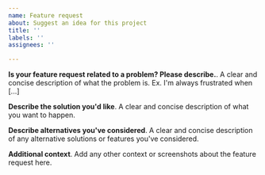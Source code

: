 ```yaml
---
name: Feature request
about: Suggest an idea for this project
title: ''
labels: ''
assignees: ''

---
```


**Is your feature request related to a problem? Please describe.**. 
A clear and concise description of what the problem is. Ex. I'm always frustrated when [...]

**Describe the solution you'd like**. 
A clear and concise description of what you want to happen.

**Describe alternatives you've considered**. 
A clear and concise description of any alternative solutions or features you've considered.

**Additional context**. 
Add any other context or screenshots about the feature request here.
